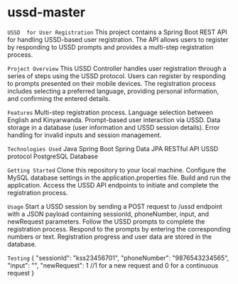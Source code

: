 # ussd-master

`USSD  for User Registration`
This project contains a Spring Boot REST API for handling USSD-based user registration. The API allows users to register by responding to USSD prompts and provides a multi-step registration process.

`Project Overview`
This USSD Controller handles user registration through a series of steps using the USSD protocol. Users can register by responding to prompts presented on their mobile devices. The registration process includes selecting a preferred language, providing personal information, and confirming the entered details.

`Features`
Multi-step registration process.
Language selection between English and Kinyarwanda.
Prompt-based user interaction via USSD.
Data storage in a database (user information and USSD session details).
Error handling for invalid inputs and session management.

`Technologies Used`
Java
Spring Boot
Spring Data JPA
RESTful API
USSD protocol
PostgreSQL Database 

`Getting Started`
Clone this repository to your local machine.
Configure the MySQL database settings in the application.properties file.
Build and run the application.
Access the USSD API endpoints to initiate and complete the registration process.

`Usage`
Start a USSD session by sending a POST request to /ussd endpoint with a JSON payload containing sessionId, phoneNumber, input, and newRequest parameters.
Follow the USSD prompts to complete the registration process.
Respond to the prompts by entering the corresponding numbers or text.
Registration progress and user data are stored in the database.

`Testing`
  {
    "sessionId": "kss23456701",
    "phoneNumber": "9876543234565",
    "input": "",
    "newRequest": 1 //1 for a new request and 0 for a continuous request
  }
